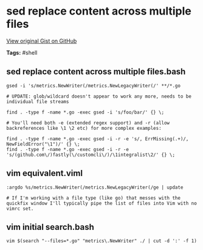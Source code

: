 # sed replace content across multiple files 

[View original Gist on GitHub](https://gist.github.com/Integralist/354e1267bef43961dd678679f5823669)

**Tags:** #shell

## sed replace content across multiple files.bash

```shell
gsed -i 's/metrics.NewWriter(/metrics.NewLegacyWriter(/' **/*.go

# UPDATE: glob/wildcard doesn't appear to work any more, needs to be individual file streams

find . -type f -name *.go -exec gsed -i 's/foo/bar/' {} \;

# You'll need both -e (extended regex support) and -r (allow backreferences like \1 \2 etc) for more complex examples:

find . -type f -name *.go -exec gsed -i -r -e 's/, ErrMissing(.+)/, NewFieldError("\1")/' {} \;
find . -type f -name *.go -exec gsed -i -r -e 's/(github.com\/)fastly(\/customcli\/)/\1integralist\2/' {} \;
```

## vim equivalent.viml

```viml
:argdo %s/metrics.NewWriter(/metrics.NewLegacyWriter(/ge | update

# If I'm working with a file type (like go) that messes with the quickfix window I'll typically pipe the list of files into Vim with no vimrc set.
```

## vim initial search.bash

```shell
vim $(search "--files=*.go" "metrics\.NewWriter" ./ | cut -d ':' -f 1)
```

